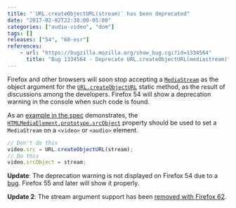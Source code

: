 ```yaml
---
title: "`URL.createObjectURL(stream)` has been deprecated"
date: "2017-02-02T22:38:00-05:00"
categories: ["audio-video", "dom"]
tags: []
releases: ["54", "60-esr"]
references:
    - url: "https://bugzilla.mozilla.org/show_bug.cgi?id=1334564"
      title: "Bug 1334564 - Deprecate URL.createObjectURL(mediastream)"
---
```

Firefox and other browsers will soon stop accepting a [`MediaStream`](https://developer.mozilla.org/docs/Web/API/MediaStream) as the object argument for the [`URL.createObjectURL`](https://developer.mozilla.org/docs/Web/API/URL/createObjectURL) static method, as the result of discussions among the developers. Firefox 54 will show a deprecation warning in the console when such code is found.

As an [example in the spec](https://w3c.github.io/mediacapture-main/#examples) demonstrates, the [`HTMLMediaElement.prototype.srcObject`](https://developer.mozilla.org/docs/Web/API/HTMLMediaElement/srcObject) property should be used to set a `MediaStream` on a `<video>` or `<audio>` element.

```js
// Don't do this
video.src = URL.createObjectURL(stream);
// Do this
video.srcObject = stream;
```

**Update**: The deprecation warning is not displayed on Firefox 54 due to a [bug](https://bugzilla.mozilla.org/show_bug.cgi?id=1369698). Firefox 55 and later will show it properly.

**Update 2**: The stream argument support has been [removed with Firefox 62](https://www.fxsitecompat.dev/en-CA/docs/2018/url-createobjecturl-no-longer-accepts-mediastream-as-argument/).

